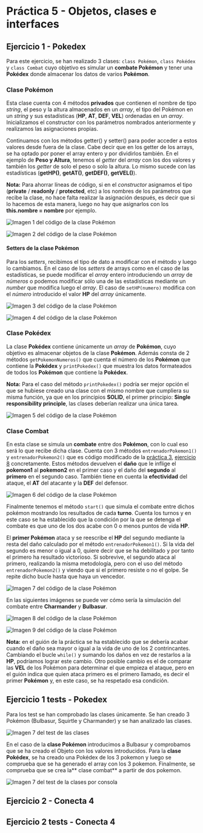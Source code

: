 # Práctica 5 - Objetos, clases e interfaces

## Ejercicio 1 - Pokedex
Para este ejercicio, se han realizado 3 clases: ```class Pokémon```, ```class Pokédex``` y ```class Combat``` cuyo objetivo es simular un **combate Pokémon** y tener una **Pokédex** donde almacenar los datos de varios **Pokémon**.

### Clase Pokémon
Esta clase cuenta con 4 métodos **privados** que contienen el nombre de tipo *string*, el peso y la altura almacenados en un *array*, el tipo del Pokémon en un *string* y sus estadísticas (**HP**, **AT**, **DEF**, **VEL**) ordenadas en un *array*. Inicializamos el constructor con los parámetros nombrados anteriormente y realizamos las asignaciones propias.

Continuamos con los métodos getter() y setter() para poder acceder a estos valores desde fuera de la clase. Cabe decir que en los getter de los arrays, se ha optado por poner el array entero y por dividirlos también. En el ejemplo de **Peso y Altura**, tenemos el *getter* del *array* con los dos valores y también los *getter* de solo el peso o solo la altura. Lo mismo sucede con las estadísticas (**getHP()**, **getAT()**, **getDEF()**, **getVEL()**).

**Nota:** Para ahorrar líneas de código, si en el *constructor* asignamos el tipo (**private** / **readonly** / **protected**, etc) a los nombres de los parámetros que recibe la clase, no hace falta realizar la asignación después, es decir que si lo hacemos de esta manera, luego no hay que asignarlos con los **this.nombre = nombre** por ejemplo. 

![Imagen 1 del código de la clase Pokémon](./assets/images/ejer11.png)

![Imagen 2 del código de la clase Pokémon](./assets/images/ejer12.png)

#### Setters de la clase Pokémon
Para los *setters*, recibimos el tipo de dato a modificar con el método y luego lo cambiamos. En el caso de los *setters* de arrays como en el caso de las estadísticas, se puede modificar el *array* entero introduciendo un *array* de *números* o podemos modificar sólo una de las estadísticas mediante un *number* que modifica luego el *array*. El caso de ```setHP(numero)``` modifica con el *número* introducido el valor **HP** del *array* únicamente. 

![Imagen 3 del código de la clase Pokémon](./assets/images/ejer13.png)

![Imagen 4 del código de la clase Pokémon](./assets/images/ejer14.png)

### Clase Pokédex
La clase **Pokédex** contiene únicamente un *array* de **Pokémon**, cuyo objetivo es almacenar objetos de la clase **Pokémon**. Además consta de 2 métodos ```getPokemonNumeros()``` que cuenta el número de los **Pokémon** que contiene la **Pokédex** y ```printPokedex()``` que muestra los datos formateados de todos los **Pokémon** que contiene la **Pokédex**.

**Nota:** Para el caso del método ```printPokedex()``` podría ser mejor opción el que se hubiese creado una clase con el mismo nombre que cumpliera su misma función, ya que en los principios **SOLID**, el primer principio: **Single responsibility principle**, las clases deberían realizar una única tarea.  

![Imagen 5 del código de la clase Pokémon](./assets/images/ejer15.png)

### Clase Combat
En esta clase se simula un **combate** entre dos **Pokémon**, con lo cual eso será lo que recibe dicha clase. Cuenta con 3 métodos ```entrenadorPokemon1()``` y ```entrenadorPokemon2()``` que es código modificado de la [práctica 3](https://github.com/ULL-ESIT-INF-DSI-2122/ull-esit-inf-dsi-21-22-prct03-types-functions-alu0101068855), [ejercicio 8](https://github.com/ULL-ESIT-INF-DSI-2122/ull-esit-inf-dsi-21-22-prct03-types-functions-alu0101068855/blob/main/src/ejercicio8.ts) concretamente. Estos métodos devuelven el **daño** que le inflige el **pokemon1** al **pokemon2** en el primer caso y el daño del **segundo** al **primero** en el segundo caso. También tiene en cuenta la **efectividad** del ataque, el **AT** del atacante y la **DEF** del defensor.

![Imagen 6 del código de la clase Pokémon](./assets/images/ejer16.png)

Finalmente tenemos el método  ```start()``` que simula el combate entre dichos pokémon mostrando los resultados de cada **turno**. Cuenta los turnos y en este caso se ha establecido que la condición por la que se detenga el combate es que uno de los dos acabe con 0 o menos puntos de vida **HP**. 

El **primer Pokémon** ataca y se reescribe el **HP** del segundo mediante la resta del daño calculado por el método ```entrenadorPokemon1()```. Si la vida del segundo es menor o igual a 0, quiere decir que se ha debilitado y por tanto el primero ha resultado victorioso. Si sobrevive, el segundo ataca al primero, realizando la misma metodología, pero con el uso del método ```entrenadorPokemon2()``` y viendo que si el primero resiste o no el golpe. Se repite dicho bucle hasta que haya un vencedor.

![Imagen 7 del código de la clase Pokémon](./assets/images/ejer17.png)

En las siguientes imágenes se puede ver cómo sería la simulación del combate entre **Charmander** y **Bulbasur**.

![Imagen 8 del código de la clase Pokémon](./assets/images/ejer1consola1.png)

![Imagen 9 del código de la clase Pokémon](./assets/images/ejer1consola2.png)

**Nota:** en el guión de la práctica se ha establecido que se debería acabar cuando el daño sea mayor o igual a la vida de uno de los 2 contrincantes. Cambiando el bucle ```while()``` y sumando los daños en vez de restarlos a la **HP**, podríamos lograr este cambio.
Otro posible cambio es el de comparar las **VEL** de los Pokémon para determinar el que empieza el ataque, pero en el guión indica que quien ataca primero es el primero llamado, es decir el primer **Pokémon** y, en este caso, se ha respetado esa condición.

## Ejercicio 1 tests - Pokedex  

Para los test se han comprobado las clases únicamente. Se han creado 3 Pokémon (Bulbasur, Squirtle y Charmander) y se han analizado las clases.

![Imagen 7 del test de las clases](./assets/images/ejer1spec.png)

En el caso de la **clase Pokémon** introducimos a Bulbasur y comprobamos que se ha creado el Objeto con los valores introducidos.
Para la **clase Pokédex**, se ha creado una Pokédex de los 3 pokemon y luego se comprueba que se ha generado el array con los 3 pokemon.
Finalmente, se comprueba que se crea la** clase combat** a partir de dos pokemon.

![Imagen 7 del test de la clases por consola](./assets/images/ejer1specconsola.png)

## Ejercicio 2 - Conecta 4

## Ejercicio 2 tests - Conecta 4
